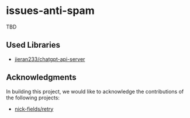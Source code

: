 # issues-anti-spam

TBD

## Used Libraries

- [jieran233/chatgpt-api-server](https://github.com/jieran233/chatgpt-api-server)


## Acknowledgments

In building this project, we would like to acknowledge the contributions of the following projects:

- [nick-fields/retry](https://github.com/nick-fields/retry)
